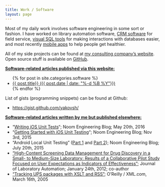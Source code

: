 ```yaml
---
title: Work / Software
layout: page
---
```


Most of my daily work involves software engineering in some sort or fashion. I have worked on library automation software, [CRM software](https://www.solidmatrix.com/) for field service, [visual SQL tools](http://www.biofortis.com/products/qiagram/) for making interactions with databases easier, and most recently [mobile apps](https://www.noom.com/) to help people get healthier.

All of my side projects can be found at [my consulting company’s website](http://www.shaftek.biz). Open source stuff is available on [GitHub](https://github.com/yakovsh).

<span style="text-decoration:underline;">**Software-related articles published via this website:**</span>

<ul>
{% for post in site.categories.software %}
      <li><a href="{{ post.url }}">
          {{ post.title}} ({{ post.date | date: "%-d %B %Y"}})
      </a></li>
{% endfor %}
</ul>

List of gists (programming snippets) can be found at Github:

- <https://gist.github.com/yakovsh/>

<span style="text-decoration:underline;">**Software-related articles written by me but published elsewhere:**</span>

- “[Writing iOS Unit Tests](https://www.noom.com/company-blog/2016/05/writing-ios-unit-tests/)“; Noom Engineering Blog; May 20th, 2016
- “[Getting Started with iOS Unit Testing](https://www.noom.com/company-blog/2015/11/getting-started-with-ios-unit-testing/)“; Noom Engineering Blog; Nov 3rd, 2015
- “Android Local Unit Testing” ([Part 1](https://www.noom.com/company-blog/2015/07/android-local-unit-testing-part-1/) and [Part 2](https://www.noom.com/company-blog/2015/07/android-local-unit-testing-part-2/)); Noom Engineering Blog; July 20th, 2015
- [“High-Content Screening Data Management for Drug Discovery in a Small- to Medium-Size Laboratory: Results of a Collaborative Pilot Study Focused on User Expectations as Indicators of Effectiveness”](http://jla.sagepub.com/content/early/2012/01/20/2211068211431207.abstract); Journal of Laboratory Automation; January 24th, 2012; co-author
- [“Tracking UPS packages with XSLT and RSS”](http://www.xml.com/pub/a/2005/03/16/ups-rss.html); O’Reilly / XML.com, March 16th, 2005